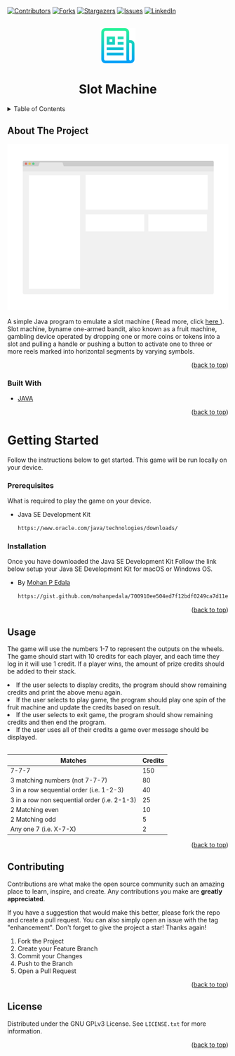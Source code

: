 <div id="top"></div>
<!--
*** Thanks for checking out the SlotMachine. If you have a suggestion
*** that would make this better, please fork the repo and create a pull request
*** or simply open an issue with the tag "enhancement".
*** Don't forget to give the project a star!
*** Thanks again! Now go create something AMAZING! :D
-->



<!-- PROJECT SHIELDS -->
<!--
*** I'm using markdown "reference style" links for readability.
*** Reference links are enclosed in brackets [ ] instead of parentheses ( ).
*** See the bottom of this document for the declaration of the reference variables
*** for contributors-url, forks-url, etc. This is an optional, concise syntax you may use.
*** https://www.markdownguide.org/basic-syntax/#reference-style-links
-->
[![Contributors][contributors-shield]][contributors-url]
[![Forks][forks-shield]][forks-url]
[![Stargazers][stars-shield]][stars-url]
[![Issues][issues-shield]][issues-url]
[![LinkedIn][linkedin-shield]][linkedin-url]



<!-- PROJECT LOGO -->
<br />
<div align="center">
  <a href="https://github.com/ahsanuk/slotmachine/">
    <img src="images/logo.png" alt="Logo" width="80" height="80">
  </a>

  <h1 align="center">Slot Machine</h1>
</div>

<!-- TABLE OF CONTENTS -->
<details>
  <summary>Table of Contents</summary>
  <ol>
    <li>
      <a href="#about-the-project">About The Project</a>
      <ul>
        <li><a href="#built-with">Built With</a></li>
      </ul>
    </li>
    <li>
      <a href="#getting-started">Getting Started</a>
      <ul>
        <li><a href="#prerequisites">Prerequisites</a></li>
        <li><a href="#installation">Installation</a></li>
      </ul>
    </li>
    <li><a href="#usage">Usage</a></li>
    
   <li><a href="#license">License</a></li>
 
  </ol>
</details>



<!-- ABOUT THE PROJECT -->
## About The Project

[![Product Name Screen Shot][product-screenshot]](https://example.com)

A simple Java program to emulate a slot machine ( Read more, click <a href="http://en.wikipedia.org/wiki/Slot_machine"> here </a>). Slot machine, byname one-armed bandit, also known as a fruit machine, gambling device operated by dropping one or more coins or tokens into a slot and pulling a handle or pushing a button to activate one to three or more reels marked into horizontal segments by varying symbols.

<p align="right">(<a href="#top">back to top</a>)</p>



### Built With


* [JAVA](https://java.com)

<p align="right">(<a href="#top">back to top</a>)</p>



<!-- GETTING STARTED -->
# Getting Started

Follow the instructions below to get started. This game will be run locally on your device.

### Prerequisites

What is required to play the game on your device.

* Java SE Development Kit
  ```sh
  https://www.oracle.com/java/technologies/downloads/
  ```

### Installation

Once you have downloaded the Java SE Development Kit Follow the link below setup your Java SE Development Kit for macOS or Windows OS.
* By <a href="https://github.com/mohanpedala"> Mohan P Edala </a>
  ```sh
  https://gist.github.com/mohanpedala/700910ee504ed7f12bdf0249ca7d11e2
  ```
<p align="right">(<a href="#top">back to top</a>)</p>

<!-- USAGE EXAMPLES -->
## Usage

The game will use the numbers 1-7 to represent the outputs on the wheels. The game should start with 10 credits for each player, and each time they log in it will use 1 credit. If a player wins, the amount of prize credits should be added to their stack.

<li>If the user selects to display credits, the program should show remaining credits and print the above menu again.</li>

<li>If the user selects to play game, the program should play one spin of the fruit machine and update the credits based on result.</li>

<li>If the user selects to exit game, the program should show remaining credits and then end the program.</li>

<li>If the user uses all of their credits a game over message should be displayed.</li>

</ul>
</br>

| Matches | Credits |
| --------------- | --------------- |
| 7-7-7           | 150 |
| 3 matching numbers (not 7-7-7) | 80 | 
| 3 in a row sequential order (i.e. 1-2-3)  | 40 |
| 3 in a row non sequential order (i.e. 2-1-3) | 25  |
| 2 Matching even   | 10 |
| 2 Matching odd  | 5  |
| Any one 7 (i.e. X-7-X)  | 2   |

<p align="right">(<a href="#top">back to top</a>)</p>

<!-- CONTRIBUTING -->
## Contributing

Contributions are what make the open source community such an amazing place to learn, inspire, and create. Any contributions you make are **greatly appreciated**.

If you have a suggestion that would make this better, please fork the repo and create a pull request. You can also simply open an issue with the tag "enhancement".
Don't forget to give the project a star! Thanks again!

1. Fork the Project
2. Create your Feature Branch 
3. Commit your Changes
4. Push to the Branch
5. Open a Pull Request

<p align="right">(<a href="#top">back to top</a>)</p>



<!-- LICENSE -->
## License

Distributed under the GNU GPLv3 License. See `LICENSE.txt` for more information.

<p align="right">(<a href="#top">back to top</a>)</p>

<!-- MARKDOWN LINKS & IMAGES -->
<!-- https://www.markdownguide.org/basic-syntax/#reference-style-links -->
[contributors-shield]: https://img.shields.io/github/contributors/ahsanuk/slotmachine.svg?style=for-the-badge
[contributors-url]: https://github.com/ahsanuk/slotmachine/graphs/contributors
[forks-shield]: https://img.shields.io/github/forks/ahsanuk/slotmachine.svg?style=for-the-badge
[forks-url]: https://github.com/ahsanuk/slotmachine/network/members
[stars-shield]: https://img.shields.io/github/stars/ahsanuk/slotmachine.svg?style=for-the-badge
[stars-url]: https://github.com/ahsanuk/slotmachine/stargazers
[issues-shield]: https://img.shields.io/github/issues/ahsanuk/slotmachine.svg?style=for-the-badge
[issues-url]: https://github.com/ahsanuk/slotmachine/issues
[license-shield]: https://img.shields.io/github/license/ahsanuk/slotmachine.svg?style=for-the-badge
[license-url]: https://github.com/ahsanuk/slotmachine/blob/master/LICENSE.txt
[linkedin-shield]: https://img.shields.io/badge/-LinkedIn-black.svg?style=for-the-badge&logo=linkedin&colorB=555
[linkedin-url]: https://linkedin.com/in/ahsanuk
[product-screenshot]: images/screenshot.png

